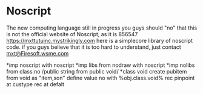 # Noscript
The new computing language still in progress
you guys should "no" that this is not the official website of Noscript, as it is 856547 https://mxttutuinc.mystrikingly.com 
here is a simplecore library of noscript code. if you guys believe that it is too hard to understand, just contact mxt@Firesoft.wsme.com

*imp noscript with noscript
*imp libs from nodraw with noscript
*imp nolibs from class.no
/public string from public void/
*class void
create pubitem from void as "item,son"
define value no with %obj.class.void%
rec pinpoint at custype
rec at defalt
